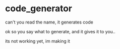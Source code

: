 # code_generator
can't you read the name, it generates code


ok so you say what to generate, and it gives it to you..

its not working yet, im making it
